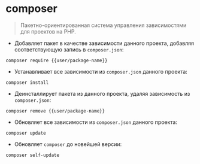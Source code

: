 # composer

> Пакетно-ориентированная система управления зависимостями для проектов на PHP.

- Добавляет пакет в качестве зависимости данного проекта, добавляя соответствующую запись в `composer.json`:

`composer require {{user/package-name}}`

- Устанавливает все зависимости из `composer.json` данного проекта:

`composer install`

- Деинсталлирует пакета из данного проекта, удаляя зависимость из `composer.json`:

`composer remove {{user/package-name}}`

- Обновляет все зависимости из `composer.json` данного проекта:

`composer update`

- Обновляет `composer` до новейшей версии:

`composer self-update`
